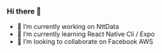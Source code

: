 ### Hi there 👋

- 🔭 I’m currently working on NttData
- 🌱 I’m currently learning React Native Cli / Expo
- 👯 I’m looking to collaborate on Facebook AWS
